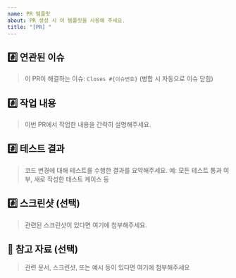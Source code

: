 ```yaml
---
name: PR 템플릿
about: PR 생성 시 이 템플릿을 사용해 주세요.
title: "[PR] "
---
```


## #️⃣ 연관된 이슈

> 이 PR이 해결하는 이슈: `Closes #{이슈번호}` (병합 시 자동으로 이슈 닫힘)

## #️⃣ 작업 내용

> 이번 PR에서 작업한 내용을 간략히 설명해주세요.

## #️⃣ 테스트 결과

> 코드 변경에 대해 테스트를 수행한 결과를 요약해주세요. 예: 모든 테스트 통과 여부, 새로 작성한 테스트 케이스 등


## #️⃣ 스크린샷 (선택)

> 관련된 스크린샷이 있다면 여기에 첨부해주세요.


## 📎 참고 자료 (선택)

> 관련 문서, 스크린샷, 또는 예시 등이 있다면 여기에 첨부해주세요